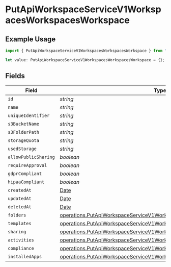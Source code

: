 # PutApiWorkspaceServiceV1WorkspacesWorkspacesWorkspace

## Example Usage

```typescript
import { PutApiWorkspaceServiceV1WorkspacesWorkspacesWorkspace } from "oppulence-backend-sdk/models/operations";

let value: PutApiWorkspaceServiceV1WorkspacesWorkspacesWorkspace = {};
```

## Fields

| Field                                                                                                                                                              | Type                                                                                                                                                               | Required                                                                                                                                                           | Description                                                                                                                                                        |
| ------------------------------------------------------------------------------------------------------------------------------------------------------------------ | ------------------------------------------------------------------------------------------------------------------------------------------------------------------ | ------------------------------------------------------------------------------------------------------------------------------------------------------------------ | ------------------------------------------------------------------------------------------------------------------------------------------------------------------ |
| `id`                                                                                                                                                               | *string*                                                                                                                                                           | :heavy_minus_sign:                                                                                                                                                 | N/A                                                                                                                                                                |
| `name`                                                                                                                                                             | *string*                                                                                                                                                           | :heavy_minus_sign:                                                                                                                                                 | N/A                                                                                                                                                                |
| `uniqueIdentifier`                                                                                                                                                 | *string*                                                                                                                                                           | :heavy_minus_sign:                                                                                                                                                 | N/A                                                                                                                                                                |
| `s3BucketName`                                                                                                                                                     | *string*                                                                                                                                                           | :heavy_minus_sign:                                                                                                                                                 | N/A                                                                                                                                                                |
| `s3FolderPath`                                                                                                                                                     | *string*                                                                                                                                                           | :heavy_minus_sign:                                                                                                                                                 | N/A                                                                                                                                                                |
| `storageQuota`                                                                                                                                                     | *string*                                                                                                                                                           | :heavy_minus_sign:                                                                                                                                                 | N/A                                                                                                                                                                |
| `usedStorage`                                                                                                                                                      | *string*                                                                                                                                                           | :heavy_minus_sign:                                                                                                                                                 | N/A                                                                                                                                                                |
| `allowPublicSharing`                                                                                                                                               | *boolean*                                                                                                                                                          | :heavy_minus_sign:                                                                                                                                                 | N/A                                                                                                                                                                |
| `requireApproval`                                                                                                                                                  | *boolean*                                                                                                                                                          | :heavy_minus_sign:                                                                                                                                                 | N/A                                                                                                                                                                |
| `gdprCompliant`                                                                                                                                                    | *boolean*                                                                                                                                                          | :heavy_minus_sign:                                                                                                                                                 | N/A                                                                                                                                                                |
| `hipaaCompliant`                                                                                                                                                   | *boolean*                                                                                                                                                          | :heavy_minus_sign:                                                                                                                                                 | N/A                                                                                                                                                                |
| `createdAt`                                                                                                                                                        | [Date](https://developer.mozilla.org/en-US/docs/Web/JavaScript/Reference/Global_Objects/Date)                                                                      | :heavy_minus_sign:                                                                                                                                                 | N/A                                                                                                                                                                |
| `updatedAt`                                                                                                                                                        | [Date](https://developer.mozilla.org/en-US/docs/Web/JavaScript/Reference/Global_Objects/Date)                                                                      | :heavy_minus_sign:                                                                                                                                                 | N/A                                                                                                                                                                |
| `deletedAt`                                                                                                                                                        | [Date](https://developer.mozilla.org/en-US/docs/Web/JavaScript/Reference/Global_Objects/Date)                                                                      | :heavy_minus_sign:                                                                                                                                                 | N/A                                                                                                                                                                |
| `folders`                                                                                                                                                          | [operations.PutApiWorkspaceServiceV1WorkspacesWorkspacesFolders](../../models/operations/putapiworkspaceservicev1workspacesworkspacesfolders.md)[]                 | :heavy_minus_sign:                                                                                                                                                 | N/A                                                                                                                                                                |
| `templates`                                                                                                                                                        | [operations.PutApiWorkspaceServiceV1WorkspacesWorkspacesTemplates](../../models/operations/putapiworkspaceservicev1workspacesworkspacestemplates.md)[]             | :heavy_minus_sign:                                                                                                                                                 | N/A                                                                                                                                                                |
| `sharing`                                                                                                                                                          | [operations.PutApiWorkspaceServiceV1WorkspacesWorkspacesResponseSharing](../../models/operations/putapiworkspaceservicev1workspacesworkspacesresponsesharing.md)[] | :heavy_minus_sign:                                                                                                                                                 | N/A                                                                                                                                                                |
| `activities`                                                                                                                                                       | [operations.PutApiWorkspaceServiceV1WorkspacesWorkspacesActivities](../../models/operations/putapiworkspaceservicev1workspacesworkspacesactivities.md)[]           | :heavy_minus_sign:                                                                                                                                                 | N/A                                                                                                                                                                |
| `compliance`                                                                                                                                                       | [operations.PutApiWorkspaceServiceV1WorkspacesWorkspacesCompliance](../../models/operations/putapiworkspaceservicev1workspacesworkspacescompliance.md)[]           | :heavy_minus_sign:                                                                                                                                                 | N/A                                                                                                                                                                |
| `installedApps`                                                                                                                                                    | [operations.PutApiWorkspaceServiceV1WorkspacesWorkspacesInstalledApps](../../models/operations/putapiworkspaceservicev1workspacesworkspacesinstalledapps.md)[]     | :heavy_minus_sign:                                                                                                                                                 | N/A                                                                                                                                                                |